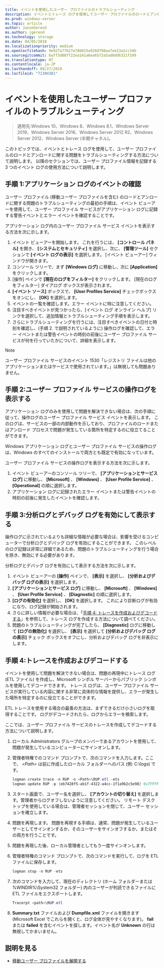 ```yaml
---
title: イベントを使用したユーザー プロファイルのトラブルシューティング
description: イベントとトレース ログを使用してユーザー プロファイルのロードとアンロードに関する問題をトラブルシューティングする方法。
ms.prod: windows-server
ms.topic: article
author: JasonGerend
ms.author: jgerend
ms.technology: storage
ms.date: 04/05/2018
ms.localizationpriority: medium
ms.openlocfilehash: 9e927a77627e786015a928d798aafee13a2cc34b
ms.sourcegitcommit: 6aff3d88ff22ea141a6ea6572a5ad8dd6321f199
ms.translationtype: HT
ms.contentlocale: ja-JP
ms.lasthandoff: 09/27/2019
ms.locfileid: "71394381"
---
```

# <a name="troubleshoot-user-profiles-with-events"></a>イベントを使用したユーザー プロファイルのトラブルシューティング

>適用先:Windows 10、Windows 8、Windows 8.1、Windows Server 2019、Windows Server 2016、Windows Server 2012 R2、Windows Server 2012、Windows Server (半期チャネル)。

このトピックでは、イベントとトレース ログを使用して、ユーザー プロファイルのロードとアンロードに関する問題をトラブルシューティングする方法について説明します。 以降のセクションでは、ユーザー プロファイル情報を記録する 3 つのイベント ログの使用方法について説明します。

## <a name="step-1-checking-events-in-the-application-log"></a>手順 1:アプリケーション ログのイベントの確認

ユーザー プロファイル (移動ユーザー プロファイルを含む) のロードとアンロードに関する問題のトラブルシューティングの最初の手順は、イベント ビューアーを使用して、ユーザー プロファイル サービスがアプリケーション ログに記録する警告イベントとエラー イベントを確認することです。

アプリケーション ログ内のユーザー プロファイル サービス イベントを表示する方法を次に示します。

1. イベント ビューアーを開始します。 これを行うには、 **[コントロール パネル]** を開き、 **[システムとセキュリティ]** を選択し、次に、 **[管理ツール]** セクションで **[イベント ログの表示]** を選択します。 [イベント ビューアー] ウィンドウが開きます。
2. コンソール ツリーで、まず **[Windows ログ]** に移動し、次に **[Application]** をクリックします。
3. [操作] ペインで **[現在のログをフィルター]** をクリックします。 [現在のログをフィルター] ダイアログ ボックスが表示されます。
4. **[イベント ソース]** ボックスで、 **[User Profiles Service]** チェックボックスをオンにし、 **[OK]** を選択します。
5. イベントの一覧を確認します。エラー イベントに特に注意してください。
6. 注目すべきイベントが見つかったら、[イベント ログ オンライン ヘルプ] リンクを選択して、追加情報とトラブルシューティング手順を表示します。
7. さらにトラブルシューティングを行うには、注目すべきイベントの日付と時刻を確認し、(手順 2. で説明されているように) 操作ログを確認して、エラー イベントまたは警告イベントの時刻の前後にユーザー プロファイル サービスが何を行っていたかについて、詳細を表示します。

>[!NOTE]
>ユーザー プロファイル サービスのイベント 1530「レジストリ ファイルは他のアプリケーションまたはサービスで使用されています。」は無視しても問題ありません。

## <a name="step-2-view-the-operational-log-for-the-user-profile-service"></a>手順 2:ユーザー プロファイル サービスの操作ログを表示する

アプリケーション ログのみを使用して問題を解決できない場合は、次の手順に従って、操作ログのユーザー プロファイル サービス イベントを表示します。 このログは、サービスの一部の内部動作を示しており、プロファイルのロードまたはアンロード プロセスで問題が発生している箇所を特定するのに役立てることができます。

Windows アプリケーション ログとユーザー プロファイル サービスの操作ログは、Windows のすべてのインストールで両方とも既定で有効になっています。

ユーザー プロファイル サービスの操作ログを表示する方法を次に示します。

1. イベント ビューアーのコンソール ツリーで、 **[アプリケーションとサービス ログ]** に移動し、 **[Microsoft]** 、 **[Windows]** 、 **[User Profile Service]** 、 **[Operational]** の順に選択します。
2. アプリケーション ログに記録されたエラー イベントまたは警告イベントの時刻の前後に発生したイベントを確認します。

## <a name="step-3-enable-and-view-analytic-and-debug-logs"></a>手順 3:分析ログとデバッグ ログを有効にして表示する

操作ログに示されているよりも詳細な情報が必要な場合は、影響を受けるコンピューターで分析ログとデバッグ ログを有効にすることができます。 このレベルのログ記録は非常に詳細であるため、問題のトラブルシューティングを行う場合を除き、無効にする必要があります。

分析ログとデバッグ ログを有効にして表示する方法を次に示します。

1. イベント ビューアーの **[操作]** ペインで、 **[表示]** を選択し、 **[分析およびデバッグ ログの表示]** を選択します。
2. **[アプリケーションとサービス ログ]** に移動し、 **[Microsoft]** 、 **[Windows]** 、 **[User Profile Service]** 、 **[Diagnostic]** の順に選択します。
3. **[ログの有効化]** を選択し、 **[OK]** を選択します。 これにより診断ログが有効になり、ログ記録が開始されます。
4. さらに詳しい情報が必要な場合は、「[手順 4: トレースを作成およびデコードする](#step-4-creating-and-decoding-a-trace)」を参照して、トレース ログを作成する方法について調べてください。
5. 問題のトラブルシューティングが完了したら、 **[Diagnostic]** ログに移動して **[ログの無効化]** を選択し、 **[表示]** を選択して **[分析およびデバッグ ログの表示]** チェック ボックスをオフにし、分析およびデバッグ ログを非表示にします。

## <a name="step-4-creating-and-decoding-a-trace"></a>手順 4:トレースを作成およびデコードする

イベントを使用して問題を解決できない場合は、問題の再現中にトレース ログ (ETL ファイル) を作成し、Microsoft シンボル サーバーからパブリック シンボルを使用してデコードできます。 トレース ログは、ユーザー プロファイル サービスが実行している内容に関する非常に具体的な情報を提供し、エラーが発生した場所を特定するのに役立てることができます。

ETL トレースを使用する場合の最善の方法は、まずできるだけ小さいログを取得することです。 ログがデコードされたら、ログからエラーを検索します。

ここでは、ユーザー プロファイル サービスのトレースを作成してデコードする方法について説明します。

1. ローカル Administrators グループのメンバーであるアカウントを使用して、問題が発生しているコンピューターにサインオンします。
2. 管理者特権でのコマンド プロンプトで、次のコマンドを入力します。ここで、 *\<Path\>* は前に作成したローカル フォルダーへのパス (例: C:\\logs) です。
        
    ```PowerShell
    logman create trace -n RUP -o <Path>\RUP.etl -ets
    logman update RUP -p {eb7428f5-ab1f-4322-a4cc-1f1a9b2c5e98} 0x7FFFFFFF 0x7 -ets
    ```
3. スタート画面で、ユーザー名を選択し、 **[アカウントの切り替え]** を選択します。管理者からログオフしないように注意してください。 リモート デスクトップを使用している場合は、管理者セッションを閉じて、ユーザー セッションを確立します。
4. 問題を再現します。 問題を再現する手順は、通常、問題が発生しているユーザーとしてサインオンするか、そのユーザーをサインオフするか、またはその両方を行うことです。
5. 問題を再現した後、ローカル管理者としてもう一度サインオンします。
6. 管理者特権のコマンド プロンプトで、次のコマンドを実行して、ログを ETL ファイルに保存します。
  
    ```PowerShell
    logman stop -n RUP -ets
    ```
7. 次のコマンドを入力して、現在のディレクトリ (ホーム フォルダーまたは %WINDIR%\\System32 フォルダー) 内のユーザーが判読できるファイルに ETL ファイルをエクスポートします。
    
    ```PowerShell
    Tracerpt <path>\RUP.etl
    ```
8. **Summary.txt** ファイルおよび **Dumpfile.xml** ファイルを開きます (Microsoft Excel でこれらを開くと、ログ全体が見やすくなります)。 **fail** または **failed** を含むイベントを探します。イベント名が **Unknown** の行は無視してかまいません。

## <a name="more-information"></a>説明を見る

* [移動ユーザー プロファイルを展開する](deploy-roaming-user-profiles.md)